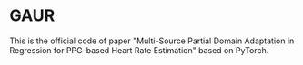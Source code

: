 # GAUR

This is the official code of paper "Multi-Source Partial Domain Adaptation in Regression for PPG-based Heart Rate Estimation" based on PyTorch.